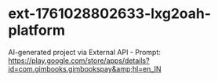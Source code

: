 # ext-1761028802633-lxg2oah-platform
AI-generated project via External API - Prompt: https://play.google.com/store/apps/details?id=com.gimbooks.gimbookspay&amp;hl=en_IN
